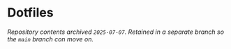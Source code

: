 # Dotfiles 

*Repository contents archived `2025-07-07`. Retained in a separate branch so the `main` branch con move on.*
